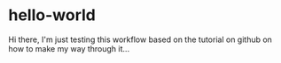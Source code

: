 # hello-world

Hi there,
I'm just testing this workflow based on the tutorial on github on how to make my way through it...
